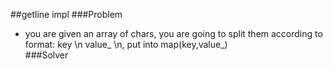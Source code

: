 ##getline impl
###Problem
- you are given an array of chars, you are going to split them according to format:
  key \n value_ \n, put into map(key,value_)  
###Solver
  
  
  
  